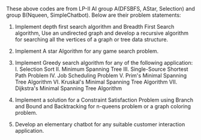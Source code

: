 These above codes are from LP-II AI group A(DFSBFS, AStar, Selection) and group B(Nqueen, SimpleChatbot). Below are their problem statements:

1.  Implement depth first search algorithm and Breadth First Search algorithm, Use an undirected graph and develop a recursive algorithm for searching all the vertices of a graph or tree data structure. 

2.  Implement A star Algorithm for any game search problem. 

3.  Implement Greedy search algorithm for any of the following application: I. Selection Sort II. Minimum Spanning Tree III. Single-Source Shortest Path Problem IV. Job Scheduling Problem V. Prim's Minimal Spanning Tree Algorithm VI. Kruskal's Minimal Spanning Tree Algorithm VII. Dijkstra's Minimal Spanning Tree Algorithm  

4.  Implement a solution for a Constraint Satisfaction Problem using Branch and Bound and Backtracking for n-queens problem or a graph coloring problem.

5.  Develop an elementary chatbot for any suitable customer interaction application. 
